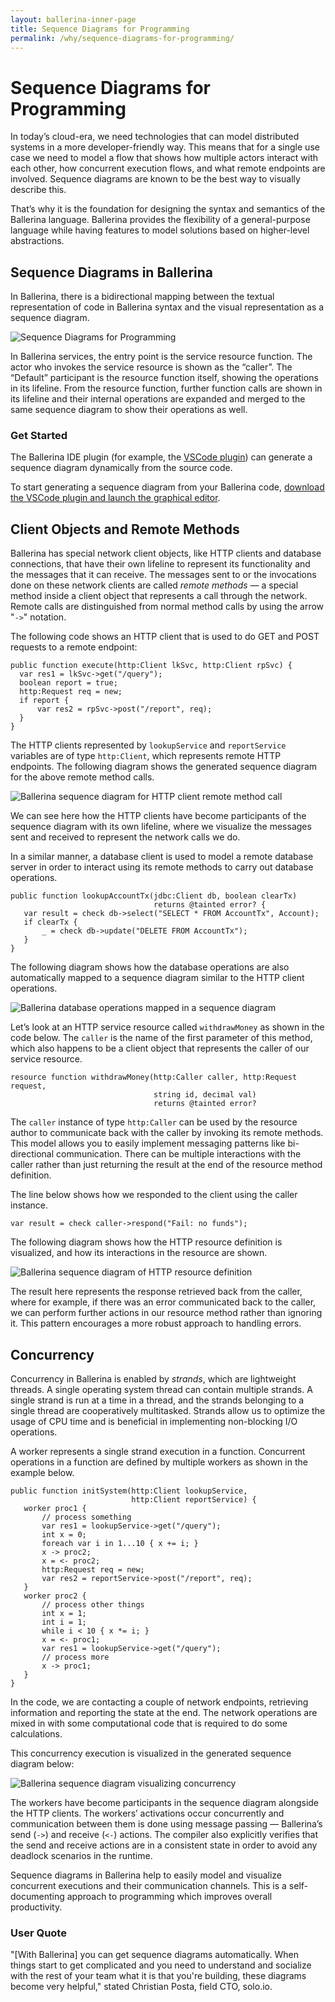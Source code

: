```yaml
---
layout: ballerina-inner-page
title: Sequence Diagrams for Programming
permalink: /why/sequence-diagrams-for-programming/
---
```


# Sequence Diagrams for Programming

In today’s cloud-era, we need technologies that can model distributed systems in a more developer-friendly way. This means that for a single use case we need to model a flow that shows how multiple actors interact with each other, how concurrent execution flows, and what remote endpoints are involved. Sequence diagrams are known to be the best way to visually describe this.

That’s why it is the foundation for designing the syntax and semantics of the Ballerina language. Ballerina provides the flexibility of a general-purpose language while having features to model solutions based on higher-level abstractions.

## Sequence Diagrams in Ballerina

In Ballerina, there is a bidirectional mapping between the textual representation of code in Ballerina syntax and the visual representation as a sequence diagram.

![Sequence Diagrams for Programming](/img/why-pages/sequence-diagrams-for-programming-1.png)

In Ballerina services, the entry point is the service resource function. The actor who invokes the service resource is shown as the “caller”. The “Default” participant is the resource function itself, showing the operations in its lifeline. From the resource function, further function calls are shown in its lifeline and their internal operations are expanded and merged to the same sequence diagram to show their operations as well. 

### Get Started

The Ballerina IDE plugin (for example, the <a href="https://ballerina.io/learn/vscode-plugin/">VSCode plugin</a>) can generate a sequence diagram dynamically from the source code.

To start generating a sequence diagram from your Ballerina code, <a href="https://ballerina.io/learn/vscode-plugin/">download the VSCode plugin and launch the graphical editor</a>.

## Client Objects and Remote Methods

Ballerina has special network client objects, like HTTP clients and database connections, that have their own lifeline to represent its functionality and the messages that it can receive. The messages sent to or the invocations done on these network clients are called _remote methods_ — a special method inside a client object that represents a call through the network. Remote calls are distinguished from normal method calls by using the arrow "`->`" notation. 

The following code shows an HTTP client that is used to do GET and POST requests to a remote endpoint:
 
```ballerina
public function execute(http:Client lkSvc, http:Client rpSvc) {
  var res1 = lkSvc->get("/query");
  boolean report = true;
  http:Request req = new;
  if report {
      var res2 = rpSvc->post("/report", req);
  }
}
```

The HTTP clients represented by `lookupService` and `reportService` variables are of type `http:Client`, which represents remote HTTP endpoints. The following diagram shows the generated sequence diagram for the above remote method calls. 

![Ballerina sequence diagram for HTTP client remote method call](/img/why-pages/sequence-diagrams-for-programming-2.png)

We can see here how the HTTP clients have become participants of the sequence diagram with its own lifeline, where we visualize the messages sent and received to represent the network calls we do. 

In a similar manner, a database client is used to model a remote database server in order to interact using its remote methods to carry out database operations. 

```ballerina
public function lookupAccountTx(jdbc:Client db, boolean clearTx) 
                                returns @tainted error? {
   var result = check db->select("SELECT * FROM AccountTx", Account);
   if clearTx {
       _ = check db->update("DELETE FROM AccountTx");
   }
}
```

The following diagram shows how the database operations are also automatically mapped to a sequence diagram similar to the HTTP client operations. 
 
![Ballerina database operations mapped in a sequence diagram](/img/why-pages/sequence-diagrams-for-programming-3.png)
 
Let’s look at an HTTP service resource called `withdrawMoney` as shown in the code below. The `caller` is the name of the first parameter of this method, which also happens to be a client object that represents the caller of our service resource. 
 
```ballerina
resource function withdrawMoney(http:Caller caller, http:Request request,
                                string id, decimal val) 
                                returns @tainted error?
```

The `caller` instance of type `http:Caller` can be used by the resource author to communicate back with the caller by invoking its remote methods. This model allows you to easily implement messaging patterns like bi-directional communication. There can be multiple interactions with the caller rather than just returning the result at the end of the resource method definition.

The line below shows how we responded to the client using the caller instance. 

```ballerina
var result = check caller->respond("Fail: no funds");
```

The following diagram shows how the HTTP resource definition is visualized, and how its interactions in the resource are shown. 

![Ballerina sequence diagram of HTTP resource definition](/img/why-pages/sequence-diagrams-for-programming-4.png)

The result here represents the response retrieved back from the caller, where for example, if there was an error communicated back to the caller, we can perform further actions in our resource method rather than ignoring it. This pattern encourages a more robust approach to handling errors.

## Concurrency

Concurrency in Ballerina is enabled by _strands_, which are lightweight threads. A single operating system thread can contain multiple strands. A single strand is run at a time in a thread, and the strands belonging to a single thread are cooperatively multitasked. Strands allow us to optimize the usage of CPU time and is beneficial in implementing non-blocking I/O operations. 

A worker represents a single strand execution in a function. Concurrent operations in a function are defined by multiple workers as shown in the example below.

```ballerina
public function initSystem(http:Client lookupService,
                           http:Client reportService) {
   worker proc1 {
       // process something
       var res1 = lookupService->get("/query");
       int x = 0;
       foreach var i in 1...10 { x += i; }
       x -> proc2;
       x = <- proc2;
       http:Request req = new;
       var res2 = reportService->post("/report", req);
   }
   worker proc2 {
       // process other things
       int x = 1;
       int i = 1;
       while i < 10 { x *= i; }
       x = <- proc1;
       var res1 = lookupService->get("/query");
       // process more
       x -> proc1;
   }
}
```

In the code, we are contacting a couple of network endpoints, retrieving information and reporting the state at the end. The network operations are mixed in with some computational code that is required to do some calculations.

This concurrency execution is visualized in the generated sequence diagram below:

![Ballerina sequence diagram visualizing concurrency](/img/why-pages/sequence-diagrams-for-programming-4.png)

The workers have become participants in the sequence diagram alongside the HTTP clients. The workers’ activations occur concurrently and communication between them is done using message passing — Ballerina’s send (`->`) and receive (`<-`) actions. The compiler also explicitly verifies that the send and receive actions are in a consistent state in order to avoid any deadlock scenarios in the runtime.

Sequence diagrams in Ballerina help to easily model and visualize concurrent executions and their communication channels. This is a self-documenting approach to programming which improves overall productivity.

### User Quote
"[With Ballerina] you can get sequence diagrams automatically. When things start to get complicated and you need to understand and socialize with the rest of your team what it is that you're building, these diagrams become very helpful," stated Christian Posta, field CTO, solo.io.
